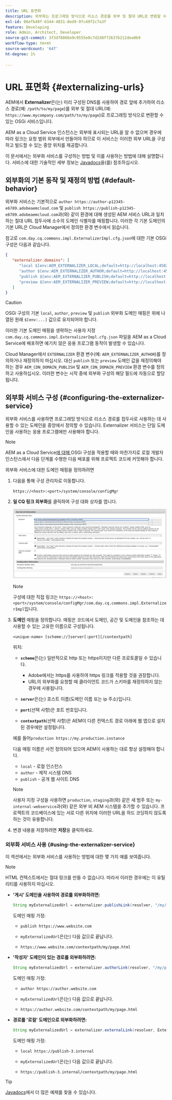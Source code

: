 ```yaml
---
title: URL 표면화
description: 외부화는 프로그래밍 방식으로 리소스 경로를 외부 및 절대 URL로 변환할 수 있는 OSGi 서비스입니다.
exl-id: 06efb40f-6344-4831-8ed9-9fc49f2c7a3f
feature: Developing
role: Admin, Architect, Developer
source-git-commit: 3f3df8866e9c9555e0c7d2d8ff2637b212dea0b9
workflow-type: tm+mt
source-wordcount: '647'
ht-degree: 1%

---
```


# URL 표면화 {#externalizing-urls}

AEM에서 **Externalizer**&#x200B;은(는) 미리 구성된 DNS를 사용하여 경로 앞에 추가하여 리소스 경로(예: `/path/to/my/page`)를 외부 및 절대 URL(예: `https://www.mycompany.com/path/to/my/page`)로 프로그래밍 방식으로 변환할 수 있는 OSGi 서비스입니다.

AEM as a Cloud Service 인스턴스는 외부에 표시되는 URL을 알 수 없으며 경우에 따라 링크는 요청 범위 외부에서 만들어야 하므로 이 서비스는 이러한 외부 URL을 구성하고 빌드할 수 있는 중앙 위치를 제공합니다.

이 문서에서는 외부화 서비스를 구성하는 방법 및 이를 사용하는 방법에 대해 설명합니다. 서비스에 대한 기술적인 세부 정보는 [Javadocs](https://www.adobe.io/experience-manager/reference-materials/cloud-service/javadoc/com/day/cq/commons/Externalizer.html)을(를) 참조하십시오.

## 외부화의 기본 동작 및 재정의 방법 {#default-behavior}

외부화 서비스는 기본적으로 `author https://author-p12345-e6789.adobeaemcloud.com` 및 `publish https://publish-p12345-e6789.adobeaemcloud.com`과(와) 같이 환경에 대해 생성된 AEM 서비스 URL과 일치하는 절대 URL 접두사에 소수의 도메인 식별자를 매핑합니다. 이러한 각 기본 도메인의 기본 URL은 Cloud Manager에서 정의한 환경 변수에서 읽습니다.

참고로 `com.day.cq.commons.impl.ExternalizerImpl.cfg.json`에 대한 기본 OSGi 구성은 다음과 같습니다.

```json
{
   "externalizer.domains": [
      "local $[env:AEM_EXTERNALIZER_LOCAL;default=http://localhost:4502]",
      "author $[env:AEM_EXTERNALIZER_AUTHOR;default=http://localhost:4502]",
      "publish $[env:AEM_EXTERNALIZER_PUBLISH;default=http://localhost:4503]",
      "preview $[env:AEM_EXTERNALIZER_PREVIEW;default=http://localhost:4503]"
   ]
}
```

>[!CAUTION]
>
>OSGi 구성의 기본 `local`, `author`, `preview` 및 `publish` 외부화 도메인 매핑은 위에 나열된 원래 `$[env:...]` 값으로 유지되어야 합니다.
>
>이러한 기본 도메인 매핑을 생략하는 사용자 지정 `com.day.cq.commons.impl.ExternalizerImpl.cfg.json` 파일을 AEM as a Cloud Service에 배포하면 예기치 않은 응용 프로그램 동작이 발생할 수 있습니다.

Cloud Manager에서 `EXTERNALIZER` 환경 변수(예: `AEM_EXTERNALIZER_AUTHOR`)를 정의하거나 재정의하지 마십시오. 대신 `publish` 또는 `preview` 도메인 값을 재정의해야 하는 경우 `AEM_CDN_DOMAIN_PUBLISH` 및 `AEM_CDN_DOMAIN_PREVIEW` 환경 변수를 정의하고 사용하십시오. 이러한 변수는 시작 중에 외부화 구성의 해당 필드에 자동으로 할당됩니다.

<!-- Alexandru: hiding this. See CQDOC-23014 for more details

To override the `preview` and `publish` values, use Cloud Manager environment variables as described in the article [Configuring OSGi for AEM as a Cloud Service](/help/implementing/deploying/configuring-osgi.md#cloud-manager-api-format-for-setting-properties) and setting the predefined `AEM_CDN_DOMAIN_PUBLISH` and `AEM_CDN_DOMAIN_PREVIEW` variables. -->

## 외부화 서비스 구성 {#configuring-the-externalizer-service}

외부화 서비스를 사용하면 프로그래밍 방식으로 리소스 경로를 접두사로 사용하는 데 사용할 수 있는 도메인을 중앙에서 정의할 수 있습니다. Externalizer 서비스는 단일 도메인을 사용하는 응용 프로그램에만 사용해야 합니다.

>[!NOTE]
>
>AEM as a Cloud Service[에 대해 &#x200B;](/help/implementing/deploying/overview.md#osgi-configuration)OSGi 구성을 적용할 때와 마찬가지로 로컬 개발자 인스턴스에서 다음 단계를 수행한 다음 배포를 위해 프로젝트 코드에 커밋해야 합니다.

외부화 서비스에 대한 도메인 매핑을 정의하려면

1. 다음을 통해 구성 관리자로 이동합니다.

   `https://<host>:<port>/system/console/configMgr`

1. **일 CQ 링크 외부화**&#x200B;를 클릭하여 구성 대화 상자를 엽니다.

   ![외부화 OSGi 구성](./assets/externalizer-osgi.png)

   >[!NOTE]
   >
   >구성에 대한 직접 링크는 `https://<host>:<port>/system/console/configMgr/com.day.cq.commons.impl.ExternalizerImpl`입니다.

1. **도메인** 매핑을 정의합니다. 매핑은 코드에서 도메인, 공간 및 도메인을 참조하는 데 사용할 수 있는 고유한 이름으로 구성됩니다.

   `<unique-name> [scheme://]server[:port][/contextpath]`

   위치:

   * **`scheme`**&#x200B;은(는) 일반적으로 http 또는 https이지만 다른 프로토콜일 수 있습니다.

      * Adobe에서는 https를 사용하여 https 링크를 적용할 것을 권장합니다.
      * URL의 외부화를 요청할 때 클라이언트 코드가 스키마를 재정의하지 않는 경우에 사용됩니다.

   * **`server`**&#x200B;은(는) 호스트 이름(도메인 이름 또는 ip 주소)입니다.
   * **`port`**(선택 사항)은 포트 번호입니다.
   * **`contextpath`**(선택 사항)은 AEM이 다른 컨텍스트 경로 아래에 웹 앱으로 설치된 경우에만 설정됩니다.

   예를 들어`production https://my.production.instance`

   다음 매핑 이름은 사전 정의되어 있으며 AEM이 사용하는 대로 항상 설정해야 합니다.

   * `local` - 로컬 인스턴스
   * `author` - 제작 시스템 DNS
   * `publish` - 공개 웹 사이트 DNS

   >[!NOTE]
   >
   >사용자 지정 구성을 사용하면 `production`, `staging`과(와) 같은 새 범주 또는 `my-internal-webservice`과(와) 같은 외부 비 AEM 시스템을 추가할 수 있습니다. 프로젝트의 코드베이스에 있는 서로 다른 위치에 이러한 URL을 하드 코딩하지 않도록 하는 것이 유용합니다.

1. 변경 내용을 저장하려면 **저장**&#x200B;을 클릭하세요.

### 외부화 서비스 사용 {#using-the-externalizer-service}

이 섹션에서는 외부화 서비스를 사용하는 방법에 대한 몇 가지 예를 보여줍니다.

>[!NOTE]
>
>HTML 컨텍스트에서는 절대 링크를 만들 수 없습니다. 따라서 이러한 경우에는 이 유틸리티를 사용하지 마십시오.

* **&#39;게시&#39; 도메인을 사용하여 경로를 외부화하려면:**

  ```java
  String myExternalizedUrl = externalizer.publishLink(resolver, "/my/page") + ".html";
  ```

  도메인 매핑 가정:

   * `publish https://www.website.com`

   * `myExternalizedUrl`은(는) 다음 값으로 끝납니다.

   * `https://www.website.com/contextpath/my/page.html`

* **&#39;작성자&#39; 도메인이 있는 경로를 외부화하려면:**

  ```java
  String myExternalizedUrl = externalizer.authorLink(resolver, "/my/page") + ".html";
  ```

  도메인 매핑 가정:

   * `author https://author.website.com`

   * `myExternalizedUrl`은(는) 다음 값으로 끝납니다.

   * `https://author.website.com/contextpath/my/page.html`

* **경로를 &#39;로컬&#39; 도메인으로 외부화하려면:**

  ```java
  String myExternalizedUrl = externalizer.externalLink(resolver, Externalizer.LOCAL, "/my/page") + ".html";
  ```

  도메인 매핑 가정:

   * `local https://publish-3.internal`

   * `myExternalizedUrl`은(는) 다음 값으로 끝납니다.

   * `https://publish-3.internal/contextpath/my/page.html`

>[!TIP]
>
>[Javadocs](https://www.adobe.io/experience-manager/reference-materials/cloud-service/javadoc/com/day/cq/commons/Externalizer.html)에서 더 많은 예제를 찾을 수 있습니다.
